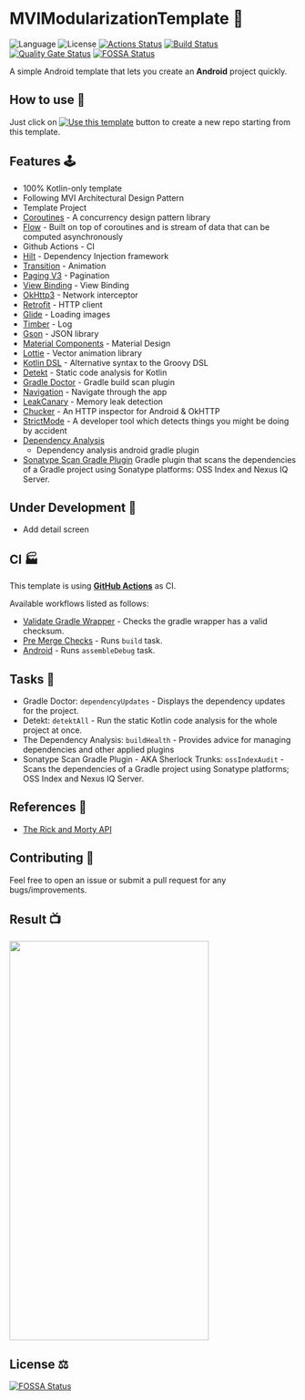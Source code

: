 # MVIModularizationTemplate 🧞‍

![Language](https://img.shields.io/badge/Kotlin-1.7.10-blue) ![License](https://img.shields.io/github/license/Drjacky/MVIModularizationTemplate?logo=MIT) [![Actions Status](https://github.com/Drjacky/MVIModularizationTemplate/workflows/Pre%20Merge%20Checks/badge.svg)](https://github.com/Drjacky/MVIModularizationTemplate/actions) [![Build Status](https://github.com/Drjacky/MVIModularizationTemplate/workflows/Android%20CI/badge.svg)](https://github.com/Drjacky/MVIModularizationTemplate/actions) [![Quality Gate Status](https://sonarcloud.io/api/project_badges/measure?project=Drjacky_MVIModularizationTemplate&metric=alert_status)](https://sonarcloud.io/dashboard?id=Drjacky_MVIModularizationTemplate)
[![FOSSA Status](https://app.fossa.com/api/projects/git%2Bgithub.com%2FDrjacky%2FMVIModularizationTemplate.svg?type=shield)](https://app.fossa.com/projects/git%2Bgithub.com%2FDrjacky%2FMVIModularizationTemplate?ref=badge_shield)
<!-- [![Known Vulnerabilities](https://snyk.io/test/github/Drjacky/MVIModularizationTemplate/badge.svg)](https://snyk.io/test/github/Drjacky/MVIModularizationTemplate) Snyk doesn't support kotlin dsl -->
A simple Android template that lets you create an **Android** project quickly.

## How to use 👣

Just click
on [![Use this template](https://img.shields.io/badge/-Use%20this%20template-brightgreen)](https://github.com/Drjacky/MVIModularizationTemplate/generate)
button to create a new repo starting from this template.

## Features 🕹

- 100% Kotlin-only template
- Following MVI Architectural Design Pattern
- Template Project
- [Coroutines](https://developer.android.com/kotlin/coroutines) - A concurrency design pattern
  library
- [Flow](https://developer.android.com/kotlin/flow) - Built on top of coroutines and is stream of
  data that can be computed asynchronously
- Github Actions - CI
- [Hilt](https://dagger.dev/hilt/) - Dependency Injection framework
- [Transition](https://developer.android.com/guide/navigation/navigation-animate-transitions) -
  Animation
- [Paging V3](https://developer.android.com/topic/libraries/architecture/paging/v3-overview) -
  Pagination
- [View Binding](https://developer.android.com/topic/libraries/view-binding) - View Binding
- [OkHttp3](https://github.com/square/okhttp) - Network interceptor
- [Retrofit](https://github.com/square/retrofit) - HTTP client
- [Glide](https://github.com/bumptech/glide) - Loading images
- [Timber](https://github.com/JakeWharton/timber) - Log
- [Gson](https://github.com/google/gson) - JSON library
- [Material Components](https://github.com/material-components/material-components-android) -
  Material Design
- [Lottie](https://airbnb.design/lottie/) - Vector animation library
- [Kotlin DSL](https://docs.gradle.org/current/userguide/kotlin_dsl.html) - Alternative syntax to
  the Groovy DSL
- [Detekt](https://github.com/detekt/detekt) - Static code analysis for Kotlin
- [Gradle Doctor](https://github.com/runningcode/gradle-doctor) - Gradle build scan plugin
- [Navigation](https://developer.android.com/guide/navigation) - Navigate through the app
- [LeakCanary](https://square.github.io/leakcanary/) - Memory leak detection
- [Chucker](https://github.com/ChuckerTeam/chucker) - An HTTP inspector for Android & OkHTTP
- [StrictMode](https://developer.android.com/reference/android/os/StrictMode) - A developer tool
  which detects things you might be doing by accident
- [Dependency Analysis](https://github.com/autonomousapps/dependency-analysis-android-gradle-plugin)
  - Dependency analysis android gradle plugin
- [Sonatype Scan Gradle Plugin](https://github.com/sonatype-nexus-community/scan-gradle-plugin)
  Gradle plugin that scans the dependencies of a Gradle project using Sonatype platforms: OSS Index
  and Nexus IQ Server.

## Under Development 🚧

- Add detail screen

## CI 🏭

This template is using [**GitHub
Actions**](https://github.com/Drjacky/MVIModularizationTemplate/actions) as CI.

Available workflows listed as follows:

- [Validate Gradle Wrapper](.github/workflows/gradlew-validation.yml) - Checks the gradle wrapper
  has a valid checksum.
- [Pre Merge Checks](.github/workflows/pre-merge.yml) - Runs `build` task.
- [Android](.github/workflows/android.yml) - Runs `assembleDebug` task.

## Tasks 🔧

- Gradle Doctor: `dependencyUpdates` - Displays the dependency updates for the project.
- Detekt: `detektAll` - Run the static Kotlin code analysis for the whole project at once.
- The Dependency Analysis: `buildHealth` - Provides advice for managing dependencies and other
  applied plugins
- Sonatype Scan Gradle Plugin - AKA Sherlock Trunks: `ossIndexAudit` - Scans the dependencies of a
  Gradle project using Sonatype platforms; OSS Index and Nexus IQ Server.

## References 🧷

- [The Rick and Morty API](https://rickandmortyapi.com/)

## Contributing 🤝

Feel free to open an issue or submit a pull request for any bugs/improvements.

## Result 📺

<img src="https://raw.githubusercontent.com/Drjacky/MVIModularizationTemplate/master/gif/demo.gif" width="350px" height="700px" />

## License ⚖️

[![FOSSA Status](https://app.fossa.com/api/projects/git%2Bgithub.com%2FDrjacky%2FMVIModularizationTemplate.svg?type=large)](https://app.fossa.com/projects/git%2Bgithub.com%2FDrjacky%2FMVIModularizationTemplate?ref=badge_large)
